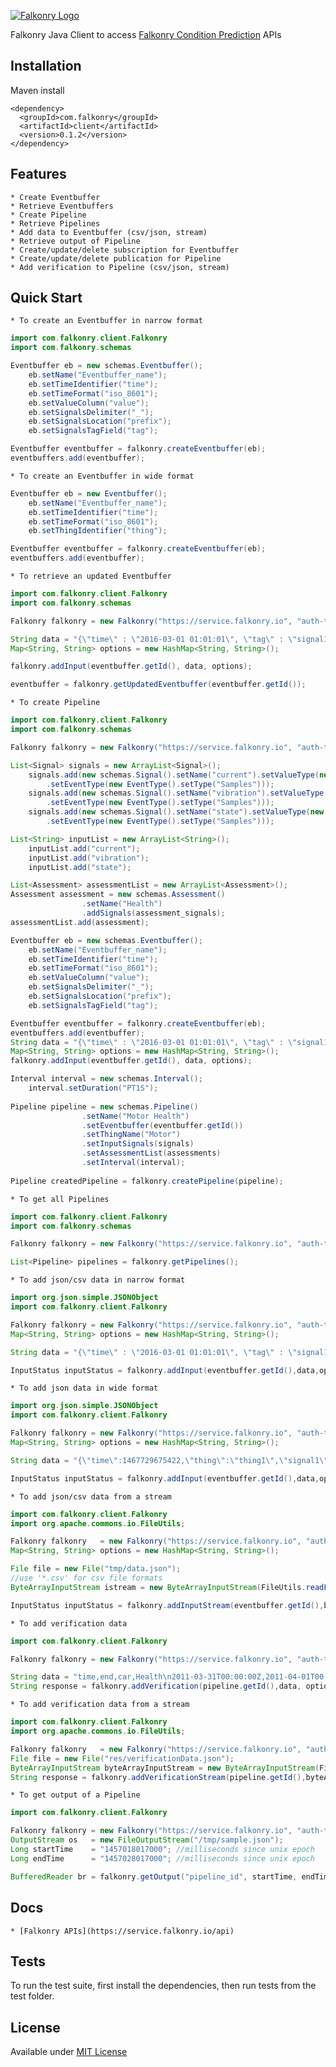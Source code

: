 [![Falkonry Logo](http://static1.squarespace.com/static/55a7df64e4b09f03368a7a78/t/569c6441ab281050fe32c18a/1453089858079/15-logo-transparent-h.png?format=500w)](http://falkonry.com/)

Falkonry Java Client to access [Falkonry Condition Prediction](falkonry.com) APIs

## Installation

Maven install
```
<dependency>
  <groupId>com.falkonry</groupId>
  <artifactId>client</artifactId>
  <version>0.1.2</version>
</dependency>
```

## Features

    * Create Eventbuffer
    * Retrieve Eventbuffers
    * Create Pipeline
    * Retrieve Pipelines
    * Add data to Eventbuffer (csv/json, stream)
    * Retrieve output of Pipeline
    * Create/update/delete subscription for Eventbuffer
    * Create/update/delete publication for Pipeline
    * Add verification to Pipeline (csv/json, stream)

## Quick Start

    * To create an Eventbuffer in narrow format

```java
import com.falkonry.client.Falkonry
import com.falkonry.schemas

Eventbuffer eb = new schemas.Eventbuffer();
    eb.setName("Eventbuffer_name");
    eb.setTimeIdentifier("time");
    eb.setTimeFormat("iso_8601");
    eb.setValueColumn("value");
    eb.setSignalsDelimiter("_");
    eb.setSignalsLocation("prefix");
    eb.setSignalsTagField("tag");

Eventbuffer eventbuffer = falkonry.createEventbuffer(eb);
eventbuffers.add(eventbuffer);
```
    * To create an Eventbuffer in wide format

```java
Eventbuffer eb = new Eventbuffer();
    eb.setName("Eventbuffer_name");
    eb.setTimeIdentifier("time");
    eb.setTimeFormat("iso_8601");
    eb.setThingIdentifier("thing");

Eventbuffer eventbuffer = falkonry.createEventbuffer(eb);
eventbuffers.add(eventbuffer);
```

    * To retrieve an updated Eventbuffer

```java
import com.falkonry.client.Falkonry
import com.falkonry.schemas

Falkonry falkonry = new Falkonry("https://service.falkonry.io", "auth-token");

String data = "{\"time\" : \"2016-03-01 01:01:01\", \"tag\" : \"signal1_thing1\", \"value\" : 3.4}";
Map<String, String> options = new HashMap<String, String>();

falkonry.addInput(eventbuffer.getId(), data, options);

eventbuffer = falkonry.getUpdatedEventbuffer(eventbuffer.getId());
```

    * To create Pipeline
    
```java
import com.falkonry.client.Falkonry
import com.falkonry.schemas

Falkonry falkonry = new Falkonry("https://service.falkonry.io", "auth-token");

List<Signal> signals = new ArrayList<Signal>();
    signals.add(new schemas.Signal().setName("current").setValueType(new ValueType().setType("Numeric"))
        .setEventType(new EventType().setType("Samples")));
    signals.add(new schemas.Signal().setName("vibration").setValueType(new ValueType().setType("Numeric"))
        .setEventType(new EventType().setType("Samples")));
    signals.add(new schemas.Signal().setName("state").setValueType(new ValueType().setType("Categorical"))
        .setEventType(new EventType().setType("Samples")));

List<String> inputList = new ArrayList<String>();
    inputList.add("current");
    inputList.add("vibration");
    inputList.add("state");

List<Assessment> assessmentList = new ArrayList<Assessment>();
Assessment assessment = new schemas.Assessment()
                .setName("Health")
                .addSignals(assessment_signals);
assessmentList.add(assessment);

Eventbuffer eb = new schemas.Eventbuffer();
    eb.setName("Eventbuffer_name");
    eb.setTimeIdentifier("time");
    eb.setTimeFormat("iso_8601");
    eb.setValueColumn("value");
    eb.setSignalsDelimiter("_");
    eb.setSignalsLocation("prefix");
    eb.setSignalsTagField("tag");

Eventbuffer eventbuffer = falkonry.createEventbuffer(eb);
eventbuffers.add(eventbuffer);
String data = "{\"time\" : \"2016-03-01 01:01:01\", \"tag\" : \"signal1_thing1\", \"value\" : 3.4}";
Map<String, String> options = new HashMap<String, String>();
falkonry.addInput(eventbuffer.getId(), data, options);

Interval interval = new schemas.Interval();
    interval.setDuration("PT1S");
                        
Pipeline pipeline = new schemas.Pipeline()
                .setName("Motor Health")
                .setEventbuffer(eventbuffer.getId())
                .setThingName("Motor")
                .setInputSignals(signals)
                .setAssessmentList(assessments)
                .setInterval(interval);
        
Pipeline createdPipeline = falkonry.createPipeline(pipeline);
```

    * To get all Pipelines
    
```java
import com.falkonry.client.Falkonry
import com.falkonry.schemas

Falkonry falkonry = new Falkonry("https://service.falkonry.io", "auth-token");

List<Pipeline> pipelines = falkonry.getPipelines();
```

    * To add json/csv data in narrow format
    
```java
import org.json.simple.JSONObject
import com.falkonry.client.Falkonry

Falkonry falkonry = new Falkonry("https://service.falkonry.io", "auth-token");
Map<String, String> options = new HashMap<String, String>();

String data = "{\"time\" : \"2016-03-01 01:01:01\", \"tag\" : \"signal1_thing1\", \"value\" : 3.4}";

InputStatus inputStatus = falkonry.addInput(eventbuffer.getId(),data,options);
```

    * To add json data in wide format

```java
import org.json.simple.JSONObject
import com.falkonry.client.Falkonry

Falkonry falkonry = new Falkonry("https://service.falkonry.io", "auth-token");
Map<String, String> options = new HashMap<String, String>();

String data = "{\"time\":1467729675422,\"thing\":\"thing1\",\"signal1\":41.11,\"signal2\":82.34,\"signal3\":74.63,\"signal4\":4.8,\"signal5\":72.01}";

InputStatus inputStatus = falkonry.addInput(eventbuffer.getId(),data,options);
```
    * To add json/csv data from a stream
    
```java
import com.falkonry.client.Falkonry
import org.apache.commons.io.FileUtils;

Falkonry falkonry   = new Falkonry("https://service.falkonry.io", "auth-token");
Map<String, String> options = new HashMap<String, String>();

File file = new File("tmp/data.json");
//use '*.csv' for csv file formats
ByteArrayInputStream istream = new ByteArrayInputStream(FileUtils.readFileToByteArray(file));

InputStatus inputStatus = falkonry.addInputStream(eventbuffer.getId(),byteArrayInputStream,options);
```

    * To add verification data

```java
import com.falkonry.client.Falkonry

Falkonry falkonry = new Falkonry("https://service.falkonry.io", "auth-token");

String data = "time,end,car,Health\n2011-03-31T00:00:00Z,2011-04-01T00:00:00Z,IL9753,Normal\n2011-03-31T00:00:00Z,2011-04-01T00:00:00Z,HI3821,Normal";
String response = falkonry.addVerification(pipeline.getId(),data, options);
```

    * To add verification data from a stream

```java
import com.falkonry.client.Falkonry
import org.apache.commons.io.FileUtils;

Falkonry falkonry   = new Falkonry("https://service.falkonry.io", "auth-token");
File file = new File("res/verificationData.json");
ByteArrayInputStream byteArrayInputStream = new ByteArrayInputStream(FileUtils.readFileToByteArray(file));
String response = falkonry.addVerificationStream(pipeline.getId(),byteArrayInputStream, options);
```

    * To get output of a Pipeline

```java
import com.falkonry.client.Falkonry

Falkonry falkonry = new Falkonry("https://service.falkonry.io", "auth-token");
OutputStream os   = new FileOutputStream("/tmp/sample.json");
Long startTime    = "1457018017000"; //milliseconds since unix epoch
Long endTime      = "1457028017000"; //milliseconds since unix epoch

BufferedReader br = falkonry.getOutput("pipeline_id", startTime, endTime);
```

## Docs

    * [Falkonry APIs](https://service.falkonry.io/api)
     
## Tests

  To run the test suite, first install the dependencies, then run tests from the test folder.
  

## License

  Available under [MIT License](LICENSE)
